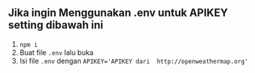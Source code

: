 ## Jika ingin Menggunakan .env untuk APIKEY setting dibawah ini
1. `npm i`
2. Buat file `.env` lalu buka
3. Isi file `.env` dengan `APIKEY='APIKEY dari  http://openweathermap.org'`
